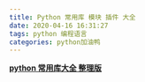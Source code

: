 ```yaml
---
title: Python 常用库 模块 插件 大全
date: 2020-04-16 16:31:27
tags: python 编程语言
categories: python加油鸭
---
```


<!--more-->

**[python 常用库大全 整理版](https://www.jianshu.com/p/3a299e7beefd)**
